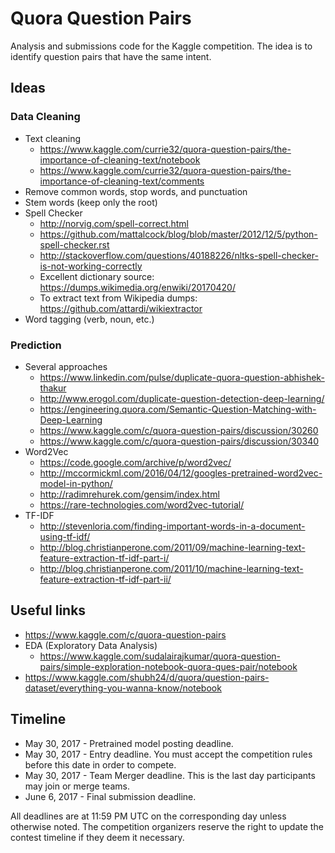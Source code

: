 # Quora Question Pairs

Analysis and submissions code for the Kaggle competition. The idea is to identify question pairs that have the same intent.

## Ideas

### Data Cleaning

* Text cleaning
    - https://www.kaggle.com/currie32/quora-question-pairs/the-importance-of-cleaning-text/notebook
    - https://www.kaggle.com/currie32/quora-question-pairs/the-importance-of-cleaning-text/comments
* Remove common words, stop words, and punctuation
* Stem words (keep only the root)
* Spell Checker
    - http://norvig.com/spell-correct.html
    - https://github.com/mattalcock/blog/blob/master/2012/12/5/python-spell-checker.rst
    - http://stackoverflow.com/questions/40188226/nltks-spell-checker-is-not-working-correctly
    - Excellent dictionary source: https://dumps.wikimedia.org/enwiki/20170420/
    - To extract text from Wikipedia dumps: https://github.com/attardi/wikiextractor
* Word tagging (verb, noun, etc.)

### Prediction

* Several approaches
    - https://www.linkedin.com/pulse/duplicate-quora-question-abhishek-thakur
    - http://www.erogol.com/duplicate-question-detection-deep-learning/
    - https://engineering.quora.com/Semantic-Question-Matching-with-Deep-Learning
    - https://www.kaggle.com/c/quora-question-pairs/discussion/30260
    - https://www.kaggle.com/c/quora-question-pairs/discussion/30340
* Word2Vec
    - https://code.google.com/archive/p/word2vec/
	- http://mccormickml.com/2016/04/12/googles-pretrained-word2vec-model-in-python/
	- http://radimrehurek.com/gensim/index.html
	- https://rare-technologies.com/word2vec-tutorial/
* TF-IDF
    - http://stevenloria.com/finding-important-words-in-a-document-using-tf-idf/
    - http://blog.christianperone.com/2011/09/machine-learning-text-feature-extraction-tf-idf-part-i/
    - http://blog.christianperone.com/2011/10/machine-learning-text-feature-extraction-tf-idf-part-ii/

## Useful links

* https://www.kaggle.com/c/quora-question-pairs
* EDA (Exploratory Data Analysis)
    - https://www.kaggle.com/sudalairajkumar/quora-question-pairs/simple-exploration-notebook-quora-ques-pair/notebook
* https://www.kaggle.com/shubh24/d/quora/question-pairs-dataset/everything-you-wanna-know/notebook

## Timeline

* May 30, 2017 - Pretrained model posting deadline.
* May 30, 2017 - Entry deadline. You must accept the competition rules before this date in order to compete.
* May 30, 2017 - Team Merger deadline. This is the last day participants may join or merge teams.
* June 6, 2017 - Final submission deadline.

All deadlines are at 11:59 PM UTC on the corresponding day unless otherwise noted. The competition organizers reserve the right to update the contest timeline if they deem it necessary.
